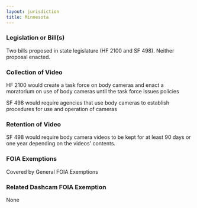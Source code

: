 ```yaml
---
layout: jurisdiction
title: Minnesota
---
```


### Legislation or Bill(s)

Two bills proposed in state legislature (HF 2100 and SF 498). Neither proposal enacted. 

### Collection of Video

HF 2100 would create a task force on body cameras and enact a moratorium on use of body cameras until the task force issues policies

SF 498 would require agencies that use body cameras to establish procedures for use and operation of cameras

### Retention of Video

SF 498 
would require body camera videos to be kept for at least 90 days or one year depending on the videos&#39; contents.


### FOIA Exemptions

Covered by General FOIA Exemptions

### Related Dashcam FOIA Exemption

None
